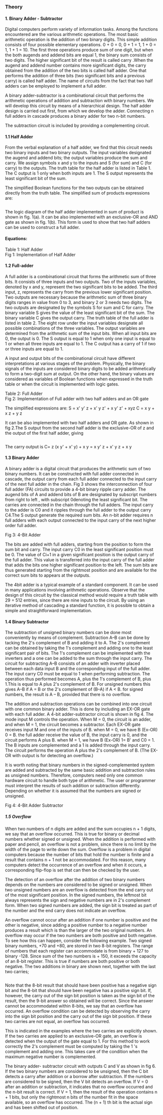 ### Theory
#### 1. Binary Adder - Subtractor
Digital computers perform variety of information tasks. Among the functions encountered are the various arithmetic operations. The most basic arithmetic operation is the addition of two binary digits. This simple addition consists of four possible elementary operations. 0 + 0 = 0, 0 + 1 = 1, 1 + 0 = 1, 1 + 1 = 10. The first three operations produce sum of one digit, but when the both augends and addend bits are equal 1, the binary sum consists of two digits. The higher significant bit of the result is called carry .When the augend and addend number contains more significant digits, the carry obtained from the addition of the two bits is called half adder. One that performs the addition of three bits (two significant bits and a previous carry) is called half adder. The name of circuits from the fact that two half adders can be employed to implement a full adder.

A binary adder-subtractor is a combinational circuit that performs the arithmetic operations of addition and subtraction with binary numbers. We will develop this circuit by means of a hierarchical design. The half adder design is carried out first, from which we develop the adder. Connecting n full adders in cascade produces a binary adder for two n-bit numbers.
    
The subtraction circuit is included by providing a complementing circuit.

#### 1.1 Half Adder
From the verbal explanation of a half adder, we find that this circuit needs two binary inputs and two binary outputs. The input variables designated the augend and addend bits; the output variables produce the sum and carry. We assign symbols x and y to the inputs and S (for sum) and C (for carry) to the outputs. The truth table for the half adder is listed in Table 1. The C output is 1 only when both inputs are 1. The S output represents the least significant bit of the sum.

The simplified Boolean functions for the two outputs can be obtained directly from the truth table. The simplified sum of products expressions are:

<center><img src="images/fig1.jpg" title="" /></center>

The logic diagram of the half adder implemented in sum of product is shown in fig. 1(a). It can be also implemented with an exclusive-OR and AND gate as shown in fig. 1(b). This form is used to show that two half adders can be used to construct a full adder.

#### Equations:

<center><img src="images/fig2.jpg" title="" /></center>
Table 1: Half Adder

<center><img src="images/fig3.jpg" title="" /></center>
Fig 1: Implementation of Half Adder

#### 1.2 Full-adder
A full adder is a combinational circuit that forms the arithmetic sum of three bits. It consists of three inputs and two outputs. Two of the inputs variables, denoted by x and y, represent the two significant bits to be added. The third input, z, represents the carry from the previous lower significant position. Two outputs are necessary because the arithmetic sum of three binary digits ranges in value from 0 to 3, and binary 2 or 3 needs two digits. The two outputs are designated by the symbols S for sum and C for carry. The binary variable S gives the value of the least significant bit of the sum. The binary variable C gives the output carry. The truth table of the full adder is listed in table 2. The eight row under the input variables designate all possible combinations of the three variables. The output variables are determined from the arithmetic sum of the input bits. When all input bits are 0, the output is 0. The S output is equal to 1 when only one input is equal to 1 or when all three inputs are equal to 1. The C output has a carry of 1 if two or three inputs are equal to 1.

A input and output bits of the combinational circuit have different interpretations at various stages of the problem. Physically, the binary signals of the inputs are considered binary digits to be added arithmetically to form a two-digit sum at output. On the other hand, the binary values are considered as variables of Boolean functions when expressed in the truth table or when the circuit is implemented with logic gates.

<center><img src="images/fig4.jpg" title="" /></center>
Table 2: Full Adder

<center><img src="images/fig5.jpg" title="" /></center>
Fig 2: Implementation of Full adder with two half adders and an OR gate

The simplified expressions are:
                S = x' y' z + x' y z' + x y' z' + xyz
                C = x y + x z + y z
    
It can be also implemented with two half adders and OR gate. As shown in fig 2.The S output from the second half adder is the exclusive-OR of z and the output of the first half adder, giving
   
<center><img src="images/fig6.jpg" title="" /></center>
   
 The carry output is
 C= z (x y' + x' y) + x y = x y' z + x' y z + x y
 
#### 1.3 Binary Adder
 
A binary adder is a digital circuit that produces the arithmetic sum of two binary numbers. It can be constructed with full adder connected in cascade, the output carry from each full adder connected to the input carry of the next full adder in the chain. Fig 3 shows the interconnection of four full adder (FA) circuits to provide a 4-bit binary ripple carry adder. The augend bits of A and addend bits of B are designated by subscript numbers from right to left , with subscript 0denoting the least significant bit. The carries are connected in the chain through the full adders. The input carry to the adder is C0 and it ripples through the full adder to the output carry C4.The S output generate the required sum bits. An n-bit adder requires n full adders with each output connected to the input carry of the next higher order full adder.
 
<center><img src="images/fig7.jpg" title="" /></center>
Fig 3: 4-Bit Adder

The bits are added with full adders, starting from the position to form the sum bit and carry. The input carry C0 in the least significant position must be 0. The value of Ci+1 in a given significant position is the output carry of the full adder. This value is transferred into the input carry of the full adder that adds the bits one higher significant position to the left. The sum bits are thus generated starting from the rightmost position and are available for the correct sum bits to appears at the outputs.

The 4bit adder is a typical example of a standard component. It can be used in many applications involving arithmetic operations. Observe that the design of this circuit by the classical method would require a truth table with 29 = 512 entries, since there are nine inputs to the circuit. By using an iterative method of cascading a standard function, it is possible to obtain a simple and straightforward implementation.

#### 1.4 Binary Subtractor

The subtraction of unsigned binary numbers can be done most conveniently by means of complement. Subtraction A–B can be done by tacking the 2's complement of B and adding it to A. The 2's complement can be obtained by taking the 1's complement and adding one to the least significant pair of bits. The 1's complement can be implemented with the inverters and a one can be added to the sum through the input carry.
The circuit for subtracting A–B consists of an adder with inverter placed between each data input B and the corresponding input of the full adder. The input carry C0 must be equal to 1 when performing subtraction. The operation thus performed becomes A, plus the 1's complement of B, plus 1.This is equal to A plus 2's complement of B. For unsigned numbers this gives A–B if A = B or the 2's complement of (B–A) if A < B. for signed numbers, the result is A – B, provided that there is no overflow.

The addition and subtraction operations can be combined into one circuit with one common binary adder. This is done by including an EX-OR gate with each full adder. A 4-bit adder-subtractor circuit is shown in fig 4. The mode input M controls the operation. When M = 0, the circuit is an adder, and when M = 1, the circuit becomes a subtractor. Each EX-OR gate receives input M and one of the inputs of B. when M = 0, we have B (Ex-OR) 0 = B. the full adder receive the value of B, the input carry is 0, and the circuit performs A plus B. when M = 1, we have B (Ex-OR) 1= B' and C0 = 1. The B inputs are complemented and a 1 is added through the input carry. The circuit performs the operation A plus the 2's complement of B. (The EX-OR with output is for detecting an overflow.)

It is worth noting that binary numbers in the signed-complemented system are added and subtracted by the same basic addition and subtraction rules as unsigned numbers. Therefore, computers need only one common hardware circuit to handle both type of arithmetic. The user or programmer must interpret the results of such addition or subtraction differently. Depending on whether it is assumed that the numbers are signed or unsigned.

<center><img src="images/fig8.jpg" title="" /></center>
Fig 4: 4-Bit Adder Subtractor

##### 1.5 Overflow

When two numbers of n digits are added and the sum occupies n + 1 digits, we say that an overflow occurred. This is true for binary or decimal numbers whether signed or unsigned. When the addition is performed with paper and pencil, an overflow is not a problem, since there is no limit by the width of the page to write down the sum. Overflow is a problem in digital computers because the number of bits that hold the number is finite and a result that contains n + 1 not be accommodated. For this reason, many computers detect the occurrence of an overflow and when it occurs, a corresponding flip-flop is set that can then be checked by the user.

The detection of an overflow after the addition of two binary numbers depends on the numbers are considered to be signed or unsigned. When two unsigned numbers are an overflow is detected from the end carry out of the most significant position. In the signed numbers, the leftmost bit always represents the sign and negative numbers are in 2's complement form. When two signed numbers are added, the sign bit is treated as part of the number and the end carry does not indicate an overflow.

An overflow cannot occur after an addition if one number is positive and the other is negative, since adding a positive number to a negative number produces a result which is than the larger of the two original numbers. An overflow may occur if the two numbers are both positive and both negative. To see how this can happen, consider the following example. Two signed binary numbers, +70 and +80, are stored in two 8-bit registers. The range of numbers that each register can accommodate is from binary + 127 to binary -128. Since sum of the two numbers is + 150, it exceeds the capacity of an 8-bit register. This is true if numbers are both positive or both negative. The two additions in binary are shown next, together with the last two carries;

<center><img src="images/fig9.jpg" title="" /></center>

Note that the 8-bit result that should have been positive has a negative sign bit and the 8-bit that should have been negative has a positive sign bit. If, however, the carry out of the sign bit position is taken as the sign bit of the result, then the 9-bit answer so obtained will be correct. Since the answer cannot be accommodated within 8-bits, we say that an overflow has occurred. An overflow condition can be detected by observing the carry into the sign bit position and the carry out of the sign bit position. If these two carries are not equal, an overflow has occurred.

This is indicated in the examples where the two carries are explicitly shown. If the two carries are applied to an exclusive-OR gate, an overflow is detected when the output of the gate equal to 1. For this method to work correctly the 2's complement must be computed by taking the 1 's complement and adding one. This takes care of the condition when the maximum negative number is complemented.

The binary adder- subtractor circuit with outputs C and V as shown in fig 6. If the two binary numbers are considered to be unsigned, then the C bit detects a carry after addition or a borrow after subtraction. If the numbers are considered to be signed, then the V bit detects an overflow. If V = 0 after an addition or subtraction, it indicates that no overflow occurred and the n-bit result is correct. If V = 1, then the result of the operation contains n + 1 bits, but only the rightmost n bits of the number fit in the space available, so an overflow has occurred. The (n + 1) th bit is the actual sign and has been shifted out of position.

